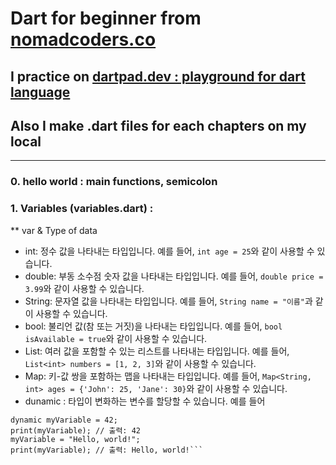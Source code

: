 # Dart for beginner from [nomadcoders.co](https://nomadcoders.co/dart-for-beginners/lectures/4092)

## I practice on [dartpad.dev : playground for dart language](https://dartpad.dev/?)

## Also I make .dart files for each chapters on my local

<hr />

### 0. hello world : main functions, semicolon

### 1. Variables (variables.dart) :

\*\* var & Type of data

- int: 정수 값을 나타내는 타입입니다. 예를 들어, `int age = 25`와 같이 사용할 수 있습니다.
- double: 부동 소수점 숫자 값을 나타내는 타입입니다. 예를 들어, `double price = 3.99`와 같이 사용할 수 있습니다.
- String: 문자열 값을 나타내는 타입입니다. 예를 들어, `String name = "이름"`과 같이 사용할 수 있습니다.
- bool: 불리언 값(참 또는 거짓)을 나타내는 타입입니다. 예를 들어, `bool isAvailable = true`와 같이 사용할 수 있습니다.
- List: 여러 값을 포함할 수 있는 리스트를 나타내는 타입입니다. 예를 들어, `List<int> numbers = [1, 2, 3]`와 같이 사용할 수 있습니다.
- Map: 키-값 쌍을 포함하는 맵을 나타내는 타입입니다. 예를 들어, `Map<String, int> ages = {'John': 25, 'Jane': 30}`와 같이 사용할 수 있습니다.
- dunamic : 타입이 변화하는 변수를 할당할 수 있습니다. 예를 들어

````
dynamic myVariable = 42;
print(myVariable); // 출력: 42
myVariable = "Hello, world!";
print(myVariable); // 출력: Hello, world!```
````
